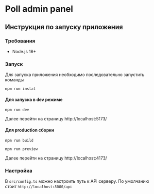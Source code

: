 # Poll admin panel

## Инструкция по запуску приложения

### Требования
-  Node.js 18+

### Запуск

Для запуска приложения необходимо последовательно запустить команды 
```
npm run instal
```

#### Для запуска в dev режиме

```
npm run dev
```

Далее перейти на страницу http://localhost:5173/

#### Для production сборки

```
npm run build
```

```
npm run preview
```

Далее перейти на страницу http://localhost:4173/

### Настройка 

В `src/config.ts` можно настроить путь к API серверу. По умолчанию стоит `http://localhost:8000/api`